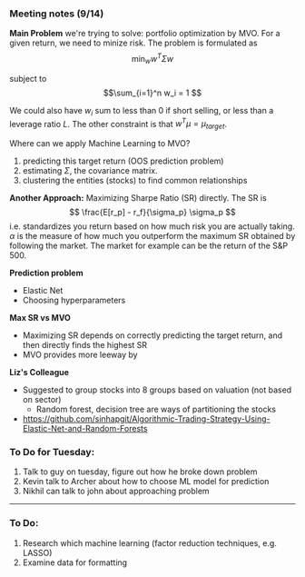 ### Meeting notes (9/14)

**Main Problem** we're trying to solve: portfolio optimization by MVO. For a given
return, we need to minize risk. The problem is formulated as \
$$\min_w w^T \Sigma w$$ 

subject to \
$$\sum_{i=1}^n w_i = 1 $$

We could also have $w_i$
sum to less than 0 if short selling, or less than a leverage ratio $L$. The other constraint is that $w^T \mu = \mu_{target}$.

Where can we apply Machine Learning to MVO?
1. predicting this target return (OOS prediction problem)
2. estimating $\Sigma$, the covariance matrix. 
3. clustering the entities (stocks) to find common relationships

**Another Approach:** Maximizing Sharpe Ratio (SR) directly. The SR is 
$$
\frac{E[r_p] - r_f}{\sigma_p}  \sigma_p 
$$
i.e. standardizes you return based on how much risk you are actually taking.
$\alpha$ is the measure of how much you outperform the maximum SR obtained by
following the market. The market for example can be the return of the S&P 500.

**Prediction problem**
* Elastic Net
* Choosing hyperparameters

**Max SR vs MVO**
* Maximizing SR depends on correctly predicting the target return, and then
  directly finds the highest SR
* MVO provides more leeway by 

**Liz's Colleague**
* Suggested to group stocks into 8 groups based on valuation (not based on sector)
    * Random forest, decision tree are ways of partitioning the stocks
* https://github.com/sinhapgit/Algorithmic-Trading-Strategy-Using-Elastic-Net-and-Random-Forests



### To Do for Tuesday:
1. Talk to guy on tuesday, figure out how he broke down problem
2. Kevin talk to Archer about how to choose ML model for prediction
3. Nikhil can talk to john about approaching problem

---

### To Do:
1. Research which machine learning (factor reduction techniques, e.g. LASSO)
2. Examine data for formatting
